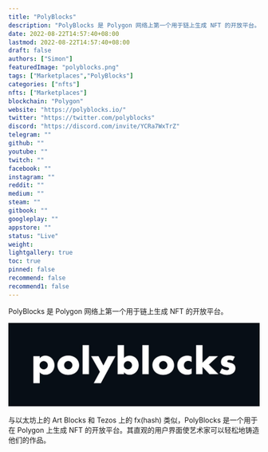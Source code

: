 ```yaml
---
title: "PolyBlocks"
description: "PolyBlocks 是 Polygon 网络上第一个用于链上生成 NFT 的开放平台。"
date: 2022-08-22T14:57:40+08:00
lastmod: 2022-08-22T14:57:40+08:00
draft: false
authors: ["Simon"]
featuredImage: "polyblocks.png"
tags: ["Marketplaces","PolyBlocks"]
categories: ["nfts"]
nfts: ["Marketplaces"]
blockchain: "Polygon"
website: "https://polyblocks.io/"
twitter: "https://twitter.com/polyblocks"
discord: "https://discord.com/invite/YCRa7WxTrZ"
telegram: ""
github: ""
youtube: ""
twitch: ""
facebook: ""
instagram: ""
reddit: ""
medium: ""
steam: ""
gitbook: ""
googleplay: ""
appstore: ""
status: "Live"
weight: 
lightgallery: true
toc: true
pinned: false
recommend: false
recommend1: false
---
```

PolyBlocks 是 Polygon 网络上第一个用于链上生成 NFT 的开放平台。

![配图](108000236960.jpg)

与以太坊上的 Art Blocks 和 Tezos 上的 fx(hash) 类似，PolyBlocks 是一个用于在 Polygon 上生成 NFT 的开放平台。其直观的用户界面使艺术家可以轻松地铸造他们的作品。